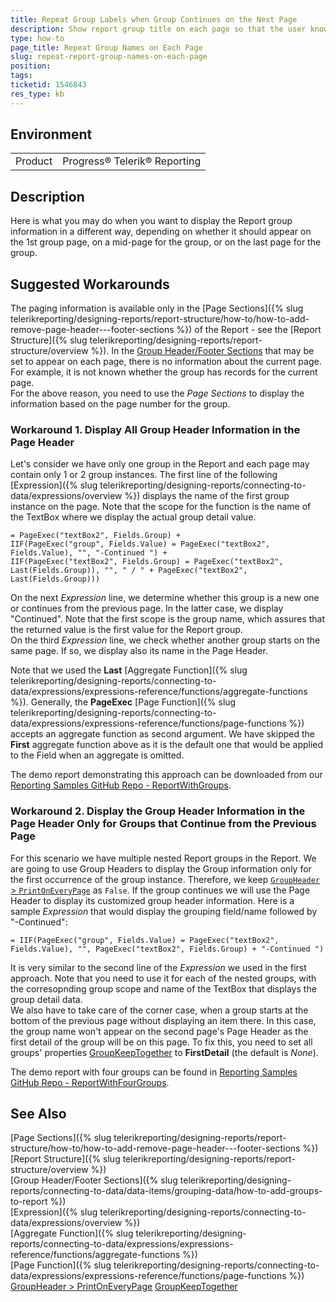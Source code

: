 ```yaml
---
title: Repeat Group Labels when Group Continues on the Next Page
description: Show report group title on each page so that the user knows when it begins and when continues
type: how-to
page_title: Repeat Group Names on Each Page
slug: repeat-report-group-names-on-each-page
position: 
tags: 
ticketid: 1546843
res_type: kb
---
```


## Environment
<table>
	<tbody>
		<tr>
			<td>Product</td>
			<td>Progress® Telerik® Reporting</td>
		</tr>
	</tbody>
</table>


## Description
Here is what you may do when you want to display the Report group information in a different way, depending on whether it should appear on the 1st group page, 
on a mid-page for the group, or on the last page for the group.

## Suggested Workarounds
The paging information is available only in the [Page Sections]({% slug telerikreporting/designing-reports/report-structure/how-to/how-to-add-remove-page-header---footer-sections %}) of the Report - see the 
[Report Structure]({% slug telerikreporting/designing-reports/report-structure/overview %}). In the [Group Header/Footer Sections](../data-items-how-to-add-groups-to-report-item) that may be 
set to appear on each page, there is no information about the current page. For example, it is not known whether the group has records for the current page.  
For the above reason, you need to use the _Page Sections_ to display the information based on the page number for the group.  

### Workaround 1. Display All Group Header Information in the Page Header
Let's consider we have only one group in the Report and each page may contain only 1 or 2 group instances. The first line of the following [Expression]({% slug telerikreporting/designing-reports/connecting-to-data/expressions/overview %}) displays the name of the first group instance on the page. Note that the scope for the function is the name of the TextBox where we display the actual group detail value.
```
= PageExec("textBox2", Fields.Group) + 
IIF(PageExec("group", Fields.Value) = PageExec("textBox2", Fields.Value), "", "-Continued ") + 
IIF(PageExec("textBox2", Fields.Group) = PageExec("textBox2", Last(Fields.Group)), "", " / " + PageExec("textBox2", Last(Fields.Group)))
```
On the next _Expression_ line, we determine whether this group is a new one or continues from the previous page. In the latter case, we display "Continued". 
Note that the first scope is the group name, which assures that the returned value is the first value for the Report group.  
On the third _Expression_ line, we check whether another group starts on the same page. If so, we display also its name in the Page Header.  

Note that we used the __Last__ [Aggregate Function]({% slug telerikreporting/designing-reports/connecting-to-data/expressions/expressions-reference/functions/aggregate-functions %}). Generally, the __PageExec__ [Page Function]({% slug telerikreporting/designing-reports/connecting-to-data/expressions/expressions-reference/functions/page-functions %}) accepts an aggregate function as second argument. We have skipped the __First__ aggregate function above as it is the default one that would be applied to the Field when an aggregate is omitted. 

The demo report demonstrating this approach can be downloaded from our [Reporting Samples GitHub Repo - ReportWithGroups](https://github.com/telerik/reporting-samples/blob/master/ReportWithGroups/ReportWithGroups.trdp).

### Workaround 2. Display the Group Header Information in the Page Header Only for Groups that Continue from the Previous Page
For this scenario we have multiple nested Report groups in the Report. We are going to use Group Headers to display the Group information only for the first occurrence of the group instance. Therefore, we keep [`GroupHeader` > `PrintOnEveryPage`](https://docs.telerik.com/reporting/api/Telerik.Reporting.GroupSection.html#collapsible-Telerik_Reporting_GroupSection_PrintOnEveryPage) as `False`. If the group continues we will use the Page Header to display its customized group header information. Here is a sample _Expression_ that would display the grouping field/name followed by "-Continued":
```
= IIF(PageExec("group", Fields.Value) = PageExec("textBox2", Fields.Value), "", PageExec("textBox2", Fields.Group) + "-Continued ")
```
It is very similar to the second line of the _Expression_ we used in the first approach. Note that you need to use it for each of the nested groups, with the corresopnding group scope and name of the TextBox that displays the group detail data.  
We also have to take care of the corner case, when a group starts at the bottom of the previous page without displaying an item there. In this case, the group name won't appear on the second page's Page Header as the first detail of the group will be on this page. To fix this, you need to set all groups' properties [GroupKeepTogether](https://docs.telerik.com/reporting/api/Telerik.Reporting.GroupKeepTogether.html) to __FirstDetail__ (the default is _None_).  

The demo report with four groups can be found in [Reporting Samples GitHub Repo - ReportWithFourGroups](https://github.com/telerik/reporting-samples/blob/master/ReportWithGroups/ReportWithFourGroups.trdp).

## See Also
[Page Sections]({% slug telerikreporting/designing-reports/report-structure/how-to/how-to-add-remove-page-header---footer-sections %})  
[Report Structure]({% slug telerikreporting/designing-reports/report-structure/overview %})  
[Group Header/Footer Sections]({% slug telerikreporting/designing-reports/connecting-to-data/data-items/grouping-data/how-to-add-groups-to-report %})  
[Expression]({% slug telerikreporting/designing-reports/connecting-to-data/expressions/overview %})  
[Aggregate Function]({% slug telerikreporting/designing-reports/connecting-to-data/expressions/expressions-reference/functions/aggregate-functions %})  
[Page Function]({% slug telerikreporting/designing-reports/connecting-to-data/expressions/expressions-reference/functions/page-functions %})
[GroupHeader > PrintOnEveryPage](https://docs.telerik.com/reporting/api/Telerik.Reporting.GroupSection.html#collapsible-Telerik_Reporting_GroupSection_PrintOnEveryPage)
[GroupKeepTogether](https://docs.telerik.com/reporting/api/Telerik.Reporting.GroupKeepTogether.html)
